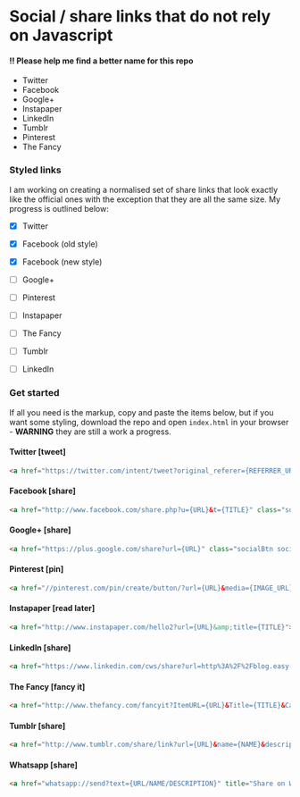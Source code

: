 # Social / share links that do not rely on Javascript

#### !! Please help me find a better name for this repo

* Twitter
* Facebook
* Google+
* Instapaper
* LinkedIn
* Tumblr
* Pinterest
* The Fancy

### Styled links
I am working on creating a normalised set of share links that look exactly like the official ones with the exception that they are all the same size. My progress is outlined below:

- [x] Twitter
- [x] Facebook (old style)
- [x] Facebook (new style)
- [ ] Google+
- [ ] Pinterest
- [ ] Instapaper
- [ ] The Fancy
- [ ] Tumblr
- [ ] LinkedIn


### Get started
If all you need is the markup, copy and paste the items below, but if you want some styling, download the repo and open `index.html` in your browser - **WARNING** they are still a work a progress.

#### Twitter [tweet]
```html
<a href="https://twitter.com/intent/tweet?original_referer={REFERRER_URL}&source=tweetbutton&text={TWEET_TEXT}&url={URL}&via={Username}" title="Tweet" class="socialBtn socialBtn--twitter">Tweet</a>
```

#### Facebook [share]
```html
<a href="http://www.facebook.com/share.php?u={URL}&t={TITLE}" class="socialBtn socialBtn--facebook">Share on Facebook</a>
```


#### Google+ [share]
```html
<a href="https://plus.google.com/share?url={URL}" class="socialBtn socialBtn--googlePlus">Google+</a>
```


#### Pinterest [pin]
```html
<a href="//pinterest.com/pin/create/button/?url={URL}&media={IMAGE_URL}&description={DESCRIPTION}">Pin it</a>
```


#### Instapaper [read later]
```html
<a href="http://www.instapaper.com/hello2?url={URL}&amp;title={TITLE}">Read Later</a>
```


#### LinkedIn [share]
```html
<a href="https://www.linkedin.com/cws/share?url=http%3A%2F%2Fblog.easy-designs.net%2Farchives%2F2011%2F12%2F16%2Fjavascript-less-google-finally%2F&original_referer={REFERRER}">LinkedIn</a>
```


#### The Fancy [fancy it]
```html
<a href="http://www.thefancy.com/fancyit?ItemURL={URL}&Title={TITLE}&Category={CATEGORY}&ImageURL={IMAGE_URL}">Fancy</a>
```


#### Tumblr [share]
```html
<a href="http://www.tumblr.com/share/link?url={URL}&name={NAME}&description={DESCRIPTION}" title="Share on Tumblr">Share on Tumblr</a>
```

#### Whatsapp [share]
```html
<a href="whatsapp://send?text={URL/NAME/DESCRIPTION}" title="Share on Whatsapp">Share on Whatsapp</a>
